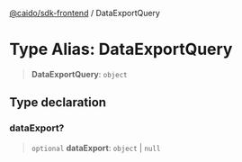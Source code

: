 [@caido/sdk-frontend](../index.md) / DataExportQuery

# Type Alias: DataExportQuery

> **DataExportQuery**: `object`

## Type declaration

### dataExport?

> `optional` **dataExport**: `object` \| `null`
